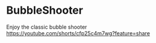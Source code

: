 # BubbleShooter
 Enjoy the classic bubble shooter
https://youtube.com/shorts/cfp25c4m7wg?feature=share
